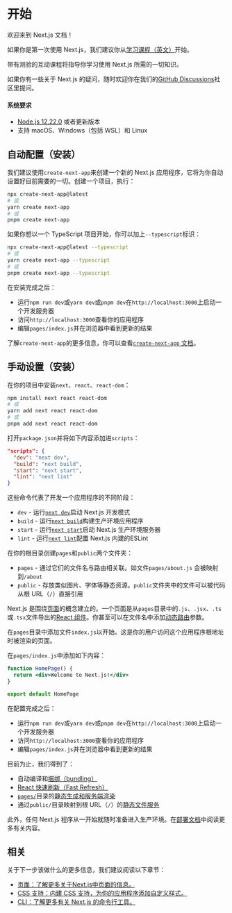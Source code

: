 # 开始

欢迎来到 Next.js 文档！

如果你是第一次使用 Next.js，我们建议你从[学习课程（英文）](https://nextjs.org/learn/basics/create-nextjs-app)开始。

带有测验的互动课程将指导你学习使用 Next.js 所需的一切知识。

如果你有一些关于 Next.js 的疑问，随时欢迎你在我们的[GitHub Discussions](https://github.com/vercel/next.js/discussions)社区里提问。

#### 系统要求

- [Node.js 12.22.0](https://nodejs.org/) 或者更新版本
- 支持 macOS、Windows（包括 WSL）和 Linux

## 自动配置（安装）

我们建议使用`create-next-app`来创建一个新的 Next.js 应用程序，它将为你自动设置好目前需要的一切。创建一个项目，执行：

```bash
npx create-next-app@latest
# 或
yarn create next-app
# 或
pnpm create next-app
```

如果你想以一个 TypeScript 项目开始，你可以加上`--typescript`标识：

```bash
npx create-next-app@latest --typescript
# 或
yarn create next-app --typescript
# 或
pnpm create next-app --typescript
```

在安装完成之后：

- 运行`npm run dev`或`yarn dev`或`pnpm dev`在`http://localhost:3000`上启动一个开发服务器
- 访问`http://localhost:3000`查看你的应用程序
- 编辑`pages/index.js`并在浏览器中看到更新的结果

了解`create-next-app`的更多信息，你可以查看[`create-next-app` 文档](/docs/api-reference/create-next-app)。

## 手动设置（安装）

在你的项目中安装`next`、`react`、`react-dom`：

```bash
npm install next react react-dom
# 或
yarn add next react react-dom
# 或
pnpm add next react react-dom
```

打开`package.json`并将如下内容添加进`scripts`：

```json
"scripts": {
  "dev": "next dev",
  "build": "next build",
  "start": "next start",
  "lint": "next lint"
}
```

这些命令代表了开发一个应用程序的不同阶段：

- `dev` - 运行[`next dev`](/docs/api-reference/cli#development)启动 Next.js 开发模式
- `build` - 运行[`next build`](/docs/api-reference/cli#build)构建生产环境应用程序
- `start` - 运行[`next start`](/docs/api-reference/cli#production)启动 Next.js 生产环境服务器
- `lint` - 运行[`next lint`](/docs/api-reference/cli#lint)配置 Next.js 内建的ESLint

在你的根目录创建`pages`和`public`两个文件夹：

- `pages` - 通过它们的文件名与路由相关联。如文件`pages/about.js` 会被映射到`/about`
- `public` - 存放类似图片、字体等静态资源。`public`文件夹中的文件可以被代码从根 URL（`/`）直接引用

Next.js 是围绕[页面](/docs/basic-features/pages)的概念建立的。一个页面是从`pages`目录中的`.js`、`.jsx`、`.ts`或`.tsx`文件导出的[React 组件](https://reactjs.org/docs/components-and-props.html)。你甚至可以在文件名中添加[动态路由](/docs/routing/dynamic-routes)参数。

在`pages`目录中添加文件`index.js`以开始。这是你的用户访问这个应用程序根地址时被渲染的页面。

在`pages/index.js`中添加如下内容：

```jsx
function HomePage() {
  return <div>Welcome to Next.js!</div>
}

export default HomePage
```

在配置完成之后：

- 运行`npm run dev`或`yarn dev`或`pnpm dev`在`http://localhost:3000`上启动一个开发服务器
- 访问`http://localhost:3000`查看你的应用程序
- 编辑`pages/index.js`并在浏览器中看到更新的结果

目前为止，我们得到了：

- 自动编译和[捆绑（bundling）](/docs/advanced-features/compiler)
- [React 快速刷新（Fast Refresh）](https://nextjs.org/blog/next-9-4#fast-refresh)
- [`pages/`](/docs/basic-features/pages)目录的[静态生成和服务端渲染](/docs/basic-features/data-fetching/overview)
- 通过`public/`目录映射到根 URL（`/`）的[静态文件服务](/docs/basic-features/static-file-serving)

此外，任何 Next.js 程序从一开始就随时准备进入生产环境。在[部署文档](/docs/deployment)中阅读更多有关内容。

## 相关

关于下一步该做什么的更多信息，我们建议阅读以下章节：

- [页面：了解更多关于Next.js中页面的信息。](/docs/basic-features/pages)
- [CSS 支持：内建 CSS 支持，为你的应用程序添加自定义样式。](/docs/basic-features/built-in-css-support)
- [CLI：了解更多有关 Next.js 的命令行工具。](/docs/api-reference/cli)
